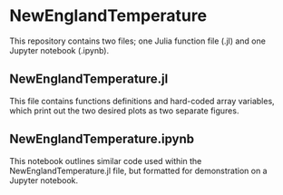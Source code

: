 # NewEnglandTemperature
This repository contains two files; one Julia function file (.jl) and one Jupyter notebook (.ipynb).

## NewEnglandTemperature.jl
This file contains functions definitions and hard-coded array variables, which print out the two desired plots as two separate figures.

## NewEnglandTemperature.ipynb
This notebook outlines similar code used within the NewEnglandTemperature.jl file, but formatted for demonstration on a Jupyter notebook.


